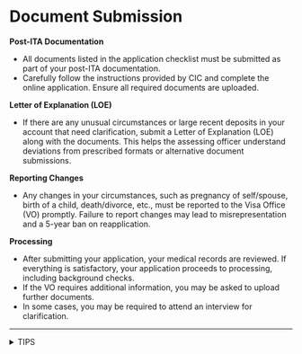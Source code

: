 # Document Submission

**Post-ITA Documentation**

* All documents listed in the application checklist must be submitted as part of your post-ITA documentation.
* Carefully follow the instructions provided by CIC and complete the online application. Ensure all required documents are uploaded.

**Letter of Explanation (LOE)**

* If there are any unusual circumstances or large recent deposits in your account that need clarification, submit a Letter of Explanation (LOE) along with the documents. This helps the assessing officer understand deviations from prescribed formats or alternative document submissions.

**Reporting Changes**

* Any changes in your circumstances, such as pregnancy of self/spouse, birth of a child, death/divorce, etc., must be reported to the Visa Office (VO) promptly. Failure to report changes may lead to misrepresentation and a 5-year ban on reapplication.

**Processing**

* After submitting your application, your medical records are reviewed. If everything is satisfactory, your application proceeds to processing, including background checks.
* If the VO requires additional information, you may be asked to upload further documents.
* In some cases, you may be required to attend an interview for clarification.

***

<details>

<summary>TIPS</summary>

* You only have 60 days to submit your application. If you do not submit a  complete application within this period, the validity of your ITA will lapse. You would then need to re-enter the pool and wait for a brand new ITA.

</details>
